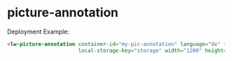 # picture-annotation

Deployment Example:

```html
<lw-picture-annotation container-id="my-pic-annotation" language="de" image-src="./example/example.jpg"
                       local-storage-key="storage" width="1200" height="600" edit-mode="1"></lw-picture-annotation>
```
